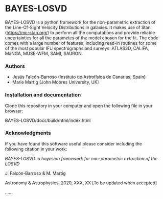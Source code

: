 # BAYES-LOSVD

BAYES-LOSVD is a python framework for the non-parametric extraction of the Line-Of-Sight Velocity Distributions in galaxies. It makes use of Stan (https://mc-stan.org/) to perform all the computations and provide reliable uncertainties for all the parametes of the model chosen for the fit. The code comes with a large number of features, including read-in routines for some of the most popular IFU spectrographs and surveys: ATLAS3D, CALIFA, MaNGA, MUSE-WFM, SAMI, SAURON. 

### Authors

- Jesús Falcón-Barroso (Instituto de Astrofísica de Canarias, Spain)
- Marie Martig (John Moores University, UK)

### Installation and documentation

Clone this repository in your computer and open the following file in your browser:

BAYES-LOSVD/docs/build/html/index.html

### Acknowledgments

If you have found this software useful please consider including the following citation in your work:

*BAYES-LOSVD: a bayesian framework for non-parametric extraction of the LOSVD*

J. Falcón-Barroso & M. Martig

Astronomy & Astrophysics, 2020, XXX, XX [To be updated when accepted]

......

